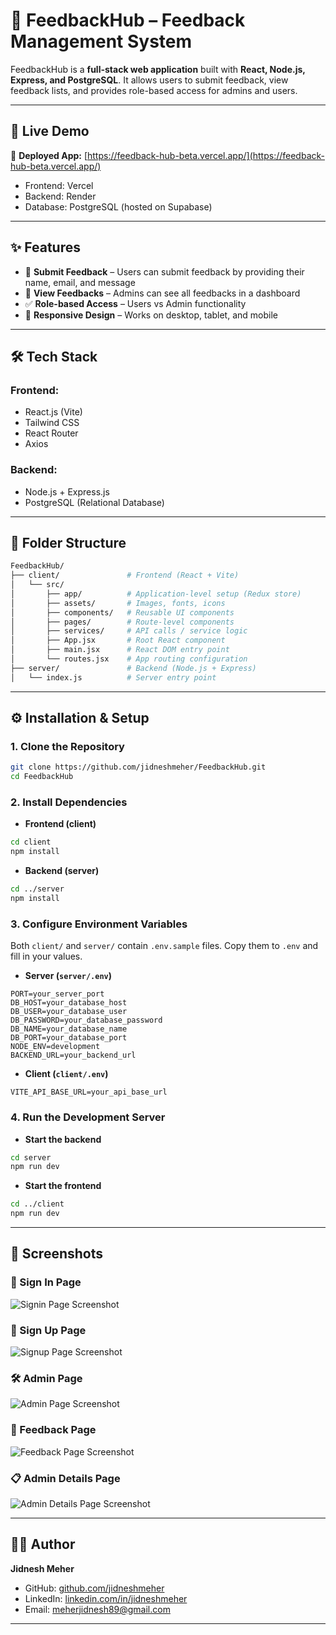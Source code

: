 # 📝 FeedbackHub – Feedback Management System

FeedbackHub is a **full-stack web application** built with **React, Node.js, Express, and PostgreSQL**.
It allows users to submit feedback, view feedback lists, and provides role-based access for admins and users.

---

## 🚀 **Live Demo**

🔗 **Deployed App:** [https://feedback-hub-beta.vercel.app/](https://feedback-hub-beta.vercel.app/)

* Frontend: Vercel
* Backend: Render
* Database: PostgreSQL (hosted on Supabase)

---

## ✨ **Features**

* 📝 **Submit Feedback** – Users can submit feedback by providing their name, email, and message
* 👀 **View Feedbacks** – Admins can see all feedbacks in a dashboard
* ✅ **Role-based Access** – Users vs Admin functionality
* 📱 **Responsive Design** – Works on desktop, tablet, and mobile
---

## 🛠️ **Tech Stack**

### **Frontend:**

* React.js (Vite)
* Tailwind CSS
* React Router
* Axios

### **Backend:**

* Node.js + Express.js
* PostgreSQL (Relational Database)

---

## 📂 **Folder Structure**

```bash
FeedbackHub/
├── client/               # Frontend (React + Vite)
│   └── src/
│       ├── app/          # Application-level setup (Redux store)
│       ├── assets/       # Images, fonts, icons
│       ├── components/   # Reusable UI components
│       ├── pages/        # Route-level components
│       ├── services/     # API calls / service logic
│       ├── App.jsx       # Root React component
│       ├── main.jsx      # React DOM entry point
│       └── routes.jsx    # App routing configuration
├── server/               # Backend (Node.js + Express)
│   └── index.js          # Server entry point
```

---

## ⚙️ **Installation & Setup**

### 1. Clone the Repository

```bash
git clone https://github.com/jidneshmeher/FeedbackHub.git
cd FeedbackHub
```

### 2. Install Dependencies

* **Frontend (client)**

```bash
cd client
npm install
```

* **Backend (server)**

```bash
cd ../server
npm install
```

### 3. Configure Environment Variables

Both `client/` and `server/` contain `.env.sample` files. Copy them to `.env` and fill in your values.

* **Server (`server/.env`)**

```env
PORT=your_server_port
DB_HOST=your_database_host
DB_USER=your_database_user
DB_PASSWORD=your_database_password
DB_NAME=your_database_name
DB_PORT=your_database_port
NODE_ENV=development
BACKEND_URL=your_backend_url
```

* **Client (`client/.env`)**

```env
VITE_API_BASE_URL=your_api_base_url
```

### 4. Run the Development Server

* **Start the backend**

```bash
cd server
npm run dev
```

* **Start the frontend**

```bash
cd ../client
npm run dev
```

---

## 📸 **Screenshots**

### 🔑 Sign In Page
![Signin Page Screenshot](client/src/assets/screenshots/signin.png)

### 📝 Sign Up Page
![Signup Page Screenshot](client/src/assets/screenshots/signup.png)

### 🛠️ Admin Page
![Admin Page Screenshot](client/src/assets/screenshots/admin.png)

### 📝 Feedback Page
![Feedback Page Screenshot](client/src/assets/screenshots/feedback.png)

### 📋 Admin Details Page
![Admin Details Page Screenshot](client/src/assets/screenshots/admin-details.png)

---

## 👨‍💻 Author

**Jidnesh Meher**

* GitHub: [github.com/jidneshmeher](https://github.com/jidneshmeher)
* LinkedIn: [linkedin.com/in/jidneshmeher](https://linkedin.com/in/jidneshmeher)
* Email: [meherjidnesh89@gmail.com](mailto:meherjidnesh89@gmail.com)

---